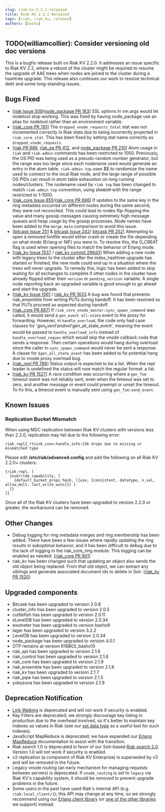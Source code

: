 ```yaml
---
slug: riak-kv-2.2.1-released
title: Riak KV 2.2.1 Released 
tags: [riak, riak_kv, release]
authors: [basho]
---
```


## TODO(williamcollier): Consider versioning old doc versions

This is a bugfix release built on Riak KV 2.2.0. It addresses an issue specific to Riak KV 2.2, where a reboot of the cluster might be required to resume the upgrade of AAE trees when  nodes are joined to the cluster during a hashtree upgrade. This release also continues our work to resolve technical debt and some long-standing issues.

## Bugs Fixed

* [[riak Issue 509](https://github.com/basho/riak/issues/509)/[node_package PR 183](https://github.com/basho/node_package/pull/183)] SSL options in vm.args would let nodetool stop working. This was fixed by having node_package use an alias for nodetool rather than an environment variable.
* [[riak_core PR 781](https://github.com/basho/riak_core/pull/781)] The `dropped_vnode_requests_total` stat was not incremented correctly in Riak stats due to being incorrectly projected in `riak_core_stat`. This has been fixed by setting stat name correctly as `dropped_vnode_requests`.
* [[riak PR 886](https://github.com/basho/riak/pull/886), [riak_ee PR 412](https://github.com/basho/riak_ee/pull/412), and [node_package PR 210](https://github.com/basho/node_package/pull/210)] Atom usage in `riak` and `riak-admin` commands has been restricted to 1000. Previously, the OS PID was being used as a pseudo-random number generator, but the range was too large since each nodename used would generate an entry in the atom table. `riak-admin top` uses $$ to randomize the name used to connect to the local Riak node, and the large range of possible OS PIDs can result in atom table exhaustion on long running nodes/clusters. The nodename used by `riak top` has been changed to match `riak-admin top` convention, using `$RANDOM` with the range restricted to 1-1000.
* [[riak_core Issue 855](https://github.com/basho/riak_core/issues/855)/[riak_core PR 886](https://github.com/basho/riak_core/pull/886)] If updates to the same key in the ring metadata occurred on different nodes during the same second, they were not reconciled. This could lead to nodes flip-flopping the value and many gossip messages causing extremely high message queues and heap usage by the gossip processes. Node names have been added to the `merge_meta` comparison to avoid this issue.
* [[bitcask Issue 251](https://github.com/basho/bitcask/issues/25) & [bitcask Issue 242](https://github.com/basho/bitcask/issues/242)/ [bitcask PR 252](https://github.com/basho/bitcask/pull/252)] Attempting to open a removed hintfile would either crash or create the file depending on what mode (Erlang or NIF) you were in. To resolve this, the O_CREAT flag is used when opening files to match the behavior of Erlang mode.
* [[riak_kv Issue 1537](https://github.com/basho/riak_kv/issues/1537) / [ riak_kv commit 296d3](https://github.com/basho/riak_kv/commit/354ed7d353f06eab472d53677551edcdada296d3)] When adding a new node with legacy trees to the cluster after the index_hashtree upgrade has started or finished, the new node could end up in a situation where the trees will never upgrade. To remedy this, logic has been added to skip waiting for all exchanges to complete if other nodes in the cluster have already flipped either their `version` or `pending_version` variable. A single node reporting back an upgraded variable is good enough to go ahead and start the upgrade.
* [[riak_kv Issue 1561](https://github.com/basho/riak_kv/issues/1561) / [riak_kv PR 1633](https://github.com/basho/riak_kv/pull/1633)  A bug was found that prevents riak_ensemble from writing PUTs during handoff. It has been resolved so that PUTs proceed as expected during handoff.
* [[riak_core PR 887](https://github.com/basho/riak_core/pull/887)] If `riak_core_vnode_master:sync_spawn_command` was called, it would send a `gen_event all-state` event to the proxy for forwarding. However, in `handle_overload`, the code only had case clauses for '$gen_event' and not '$gen_all_state_event', meaning the event would be passed to `handle_overload_info` instead of `handle_overload_reques` which would skip the vnode callback code that sends a response. Then certain operations would hang during overload since the caller to `sync_spawn_command` would never be sent a response. A clause for `$gen_all_state_event` has been added to fix potential hang due to vnode proxy overload bug.
* [[riak_repl PR 766](https://github.com/basho/riak_repl/pull/766)] Status output is expected to be a list. When the repl leader is undefined the status will now match the regular format: a list.
* [[riak_kv PR 1527](https://github.com/basho/riak_kv/pull/1527)] A race condition was occurring where a `gen_fsm` timeout event was not reliably sent, even when the timeout was set to zero, and another message or event could preempt or unset the timeout. To fix this, a timeout event is manually sent using `gen_fsm:send_event`.

## Known Issues

### Replication Bucket Mismatch

When using MDC replication between Riak KV clusters with versions less than 2.2.0, replication may fail due to the following error:

```
riak_repl2_rtsink_conn:handle_info:236 drops due to missing or mismatched type
```

Please edit __/etc/riak/advanced.config__ and add the following on all Riak KV 2.2.0+ clusters:

```
{riak_repl, [
  {override_capability, [
    {default_bucket_props_hash, [{use, [consistent, datatype, n_val, allow_mult, last_write_wins]}] }
  ]}
]}
```

Once all of the Riak KV clusters have been upgraded to version 2.2.0 or greater, the workaround can be removed.

## Other Changes

* Debug logging for ring metadata merges and ring membership has been added. There have been a few issues where rapidly updating the ring results in suboptimal behavior, and it has been difficult to debug due to the lack of logging in the riak_core_ring module. This logging can be enabled as needed. [[riak_core PR 901](https://github.com/basho/riak_core/pull/901)]
* riak_kv has been changed such that updating an object also sends the old object being replaced. From that old object, we can extract any siblings and generate associated document ids to delete in Solr. [[riak_kv PR 1520](https://github.com/basho/riak_kv/pull/1520)]

## Upgraded components

* Bitcask has been upgraded to version 2.0.8
* cluster_info has been upgraded to version 2.0.5
* cuttlefish has been upgraded to version 2.0.11
* eLevelDB has been upgraded to version 2.0.34
* exometer has been upgraded to version basho9
* lager has been upgraded to version 3.2.2
* LevelDB has been upgraded to version 2.0.34
* node_package has been upgraded to version 4.0.1
* OTP remains at version R16B02_basho10
* riak_api has been upgraded to version 2.1.6
* riak_control has been upgraded to version 2.1.6
* riak_core has been upgraded to version 2.1.9
* riak_ensemble has been upgraded to version 2.1.8
* riak_kv has been upgraded to version 2.1.7
* riak_pipe has been upgraded to version 2.1.5
* yokozuna has been upgraded to version 2.1.9

## Deprecation Notification

* [Link Walking](/riak/kv/2.2.1/developing/api/http/link-walking/) is deprecated and will not work if security is enabled.
* Key Filters are deprecated; we strongly discourage key listing in production due to the overhead involved, so it's better to maintain key indexes as values in Riak (see our [set data type](/riak/kv/2.2.1/developing/data-types/sets/) as a useful tool for such indexes).
* JavaScript MapReduce is deprecated; we have expanded our [Erlang MapReduce](/riak/kv/2.2.1/developing/app-guide/advanced-mapreduce/#mapreduce) documentation to assist with the transition.
* Riak search 1.0 is deprecated in favor of our Solr-based [Riak search 2.0](/riak/kv/2.2.1/developing/usage/search/). Version 1.0 will not work if security is enabled.
* v2 replication (a component of Riak KV Enterprise) is superseded by v3 and will be removed in the future.
* Legacy vnode routing (an early mechanism for managing requests between servers) is deprecated. If `vnode_routing` is set to `legacy` via Riak KV's capability system, it should be removed to prevent upgrade problems in the future.
* Some users in the past have used Riak's internal API (e.g. `riak:local_client/1`); this API may change at any time, so we strongly recommend using our [Erlang client library](http://github.com/basho/riak-erlang-client/) (or [one of the other libraries](/riak/kv/2.2.1/developing/client-libraries/) we support) instead.
